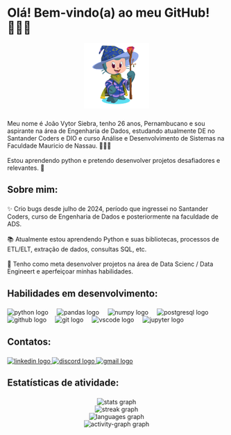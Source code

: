 

<h1 align="left">Olá! Bem-vindo(a) ao meu GitHub! 👨🏻‍💻</h1> 
<p align="center">
  <img src="octocat-1727135856162.png" alt="Octocat" width="150"/>
</p>

###

<p align="left">Meu nome é João Vytor Siebra, tenho 26 anos, Pernambucano e sou aspirante na área de Engenharia de Dados, estudando atualmente DE no Santander Coders e DIO e curso Análise e Desenvolvimento de Sistemas na Faculdade Mauricio de Nassau. 👨🏻‍💻<br><br>Estou aprendendo python e pretendo desenvolver projetos desafiadores e relevantes. 🐍</p>

###

<h2 align="left">Sobre mim:</h2>

###

<p align="left">✨ Crio bugs desde julho de 2024, período que ingressei no Santander Coders, curso de Engenharia de Dados e posteriormente na faculdade de ADS.<br><br>📚 Atualmente estou aprendendo Python e suas bibliotecas, processos de ETL/ELT, extração de dados, consultas SQL, etc.<br><br>🎯 Tenho como meta desenvolver projetos na área de Data Scienc / Data Engineert e aperfeiçoar minhas habilidades.</p>

###

<h2 align="left">Habilidades em desenvolvimento:</h2>

###

<div align="left">
  <img src="https://cdn.jsdelivr.net/gh/devicons/devicon/icons/python/python-original.svg" height="40" alt="python logo"  />
  <img width="12" />
  <img src="https://cdn.jsdelivr.net/gh/devicons/devicon/icons/pandas/pandas-original.svg" height="40" alt="pandas logo"  />
  <img width="12" />
  <img src="https://cdn.jsdelivr.net/gh/devicons/devicon/icons/numpy/numpy-original.svg" height="40" alt="numpy logo"  />
  <img width="12" />
  <img src="https://cdn.jsdelivr.net/gh/devicons/devicon/icons/postgresql/postgresql-original.svg" height="40" alt="postgresql logo"  />
  <img width="12" />
  <img src="https://skillicons.dev/icons?i=github" height="40" alt="github logo"  />
  <img width="12" />
  <img src="https://cdn.jsdelivr.net/gh/devicons/devicon/icons/git/git-original.svg" height="40" alt="git logo"  />
  <img width="12" />
  <img src="https://cdn.jsdelivr.net/gh/devicons/devicon/icons/vscode/vscode-original.svg" height="40" alt="vscode logo"  />
  <img width="12" />
  <img src="https://cdn.jsdelivr.net/gh/devicons/devicon/icons/jupyter/jupyter-original.svg" height="40" alt="jupyter logo"  />
</div>

###

<h2 align="left">Contatos:</h2>

###

<div align="left">
  <a href="https://www.linkedin.com/in/joao-vytor-siebra/" target="_blank">
    <img src="https://raw.githubusercontent.com/maurodesouza/profile-readme-generator/master/src/assets/icons/social/linkedin/default.svg" width="52" height="40" alt="linkedin logo" />
  </a>
  <a href="#" title="vytor.siebra">
    <img src="https://raw.githubusercontent.com/maurodesouza/profile-readme-generator/master/src/assets/icons/social/discord/default.svg" width="52" height="40" alt="discord logo" />
  </a>
  <a href="mailto:vytor.siebra@gmail.com" target="_blank">
    <img src="https://raw.githubusercontent.com/maurodesouza/profile-readme-generator/master/src/assets/icons/social/gmail/default.svg" width="52" height="40" alt="gmail logo" />
  </a>
</div>

###

<h2 align="left">Estatísticas de atividade:</h2>

###

<div align="center">
  <img src="https://github-readme-stats.vercel.app/api?username=vytorsiebra&hide_title=false&hide_rank=false&show_icons=true&include_all_commits=true&count_private=true&disable_animations=false&theme=dracula&locale=pt-br&hide_border=false&order=1" height="150" alt="stats graph"  /> <br>
  <img src="https://streak-stats.demolab.com?user=vytorsiebra&locale=pt-br&mode=daily&theme=dracula&hide_border=false&border_radius=5&order=3" height="150" alt="streak graph"  /> <br>
  <img src="https://github-readme-stats.vercel.app/api/top-langs?username=vytorsiebra&locale=pt-br&hide_title=false&layout=compact&card_width=320&langs_count=5&theme=dracula&hide_border=true&order=2" height="130" alt="languages graph"  /> <br>
  <img src="https://github-readme-activity-graph.vercel.app/graph?username=vytorsiebra&radius=16&theme=react&area=true&order=5&custom_title=Gr%C3%A1fico%20de%20contribui%C3%A7%C3%A3o%20di%C3%A1ria" height="160" alt="activity-graph graph"  />
</div>

###
